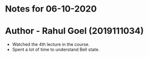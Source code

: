 # Notes for 06-10-2020
# Author - Rahul Goel (2019111034)

- Watched the 4th lecture in the course.
- Spent a lot of time to understand Bell state.

